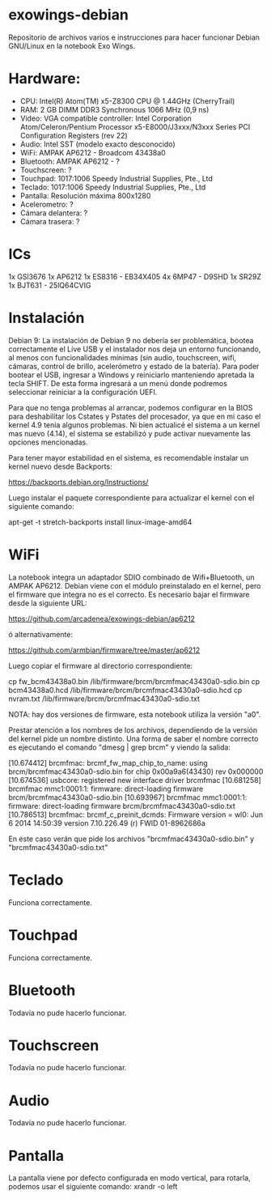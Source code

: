 # exowings-debian
Repositorio de archivos varios e instrucciones para hacer funcionar Debian GNU/Linux en la notebook Exo Wings.


Hardware:
=========
- CPU: Intel(R) Atom(TM) x5-Z8300  CPU @ 1.44GHz (CherryTrail)
- RAM: 2 GB DIMM DDR3 Synchronous 1066 MHz (0,9 ns)
- Video: VGA compatible controller: Intel Corporation Atom/Celeron/Pentium Processor x5-E8000/J3xxx/N3xxx Series PCI Configuration Registers (rev 22)
- Audio: Intel SST (modelo exacto desconocido)
- WiFi: AMPAK AP6212 - Broadcom 43438a0
- Bluetooth: AMPAK AP6212 - ?
- Touchscreen: ?
- Touchpad: 1017:1006 Speedy Industrial Supplies, Pte., Ltd
- Teclado: 1017:1006 Speedy Industrial Supplies, Pte., Ltd
- Pantalla: Resolución máxima 800x1280
- Acelerometro: ?
- Cámara delantera: ?
- Cámara trasera: ?

ICs
===
1x GSl3676
1x AP6212
1x ES8316 - EB34X405
4x 6MP47 - D9SHD
1x SR29Z
1x BJT631 - 25lQ64CVIG

Instalación
=========== 
Debian 9: La instalación de Debian 9 no debería ser problemática, bootea correctamente el Live USB y el instalador nos deja un entorno funcionando, al menos con funcionalidades mínimas (sin audio, touchscreen, wifi, cámaras, control de brillo, acelerómetro y estado de la batería).
Para poder bootear el USB, ingresar a Windows y reiniciarlo manteniendo apretada la tecla SHIFT. De esta forma ingresará a un menú donde podremos seleccionar reiniciar a la configuración UEFI.

Para que no tenga problemas al arrancar, podemos configurar en la BIOS para deshabilitar los Cstates y Pstates del procesador, ya que en mi caso el kernel 4.9 tenía algunos problemas. Ni bien actualicé el sistema a un kernel mas nuevo (4.14), el sistema se estabilizó y pude activar nuevamente las opciones mencionadas.


Para tener mayor estabilidad en el sistema, es recomendable instalar un kernel nuevo desde Backports:

https://backports.debian.org/Instructions/

Luego instalar el paquete correspondiente para actualizar el kernel con el siguiente comando:

apt-get -t stretch-backports install linux-image-amd64


WiFi
====
La notebook integra un adaptador SDIO combinado de Wifi+Bluetooth, un AMPAK AP6212. Debian viene con el módulo preinstalado en el kernel, pero el firmware que integra no es el correcto. Es necesario bajar el firmware desde la siguiente URL:

https://github.com/arcadenea/exowings-debian/ap6212

ó alternativamente:

https://github.com/armbian/firmware/tree/master/ap6212

Luego copiar el firmware al directorio correspondiente:

cp fw_bcm43438a0.bin /lib/firmware/brcm/brcmfmac43430a0-sdio.bin
cp bcm43438a0.hcd /lib/firmware/brcm/brcmfmac43430a0-sdio.hcd
cp nvram.txt /lib/firmware/brcm/brcmfmac43430a0-sdio.txt

NOTA: hay dos versiones de firmware, esta notebook utiliza la versión "a0".

Prestar atención a los nombres de los archivos, dependiendo de la versión del kernel pide un nombre distinto. Una forma de saber el nombre correcto es ejecutando el comando "dmesg | grep brcm" y viendo la salida:

[10.674412] brcmfmac: brcmf_fw_map_chip_to_name: using brcm/brcmfmac43430a0-sdio.bin for chip 0x00a9a6(43430) rev 0x000000
[10.674536] usbcore: registered new interface driver brcmfmac
[10.681258] brcmfmac mmc1:0001:1: firmware: direct-loading firmware brcm/brcmfmac43430a0-sdio.bin
[10.693967] brcmfmac mmc1:0001:1: firmware: direct-loading firmware brcm/brcmfmac43430a0-sdio.txt
[10.786513] brcmfmac: brcmf_c_preinit_dcmds: Firmware version = wl0: Jun  6 2014 14:50:39 version 7.10.226.49 (r) FWID 01-8962686a

En este caso verán que pide los archivos "brcmfmac43430a0-sdio.bin" y "brcmfmac43430a0-sdio.txt"

Teclado
=======
Funciona correctamente.


Touchpad
========
Funciona correctamente.

Bluetooth
=========
Todavía no pude hacerlo funcionar.


Touchscreen
===========
Todavía no pude hacerlo funcionar.


Audio
=====
Todavía no pude hacerlo funcionar.


Pantalla
========
La pantalla viene por defecto configurada en modo vertical, para rotarla, podemos usar el siguiente comando: xrandr -o left

